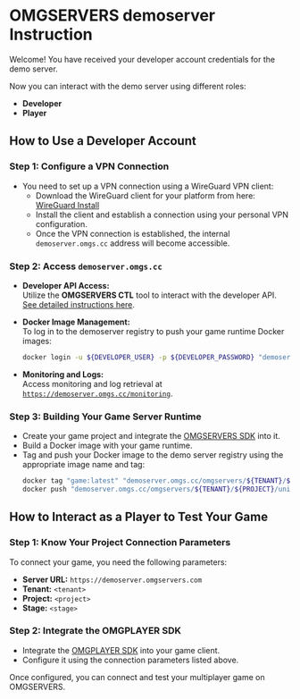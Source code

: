 # OMGSERVERS demoserver Instruction

Welcome! You have received your developer account credentials for the demo server.

Now you can interact with the demo server using different roles:

- **Developer**
- **Player**

## How to Use a Developer Account

### Step 1: Configure a VPN Connection

- You need to set up a VPN connection using a WireGuard VPN client:
    - Download the WireGuard client for your platform from here: [WireGuard Install](https://www.wireguard.com/install/)
    - Install the client and establish a connection using your personal VPN configuration.
    - Once the VPN connection is established, the internal `demoserver.omgs.cc` address will become accessible.

### Step 2: Access `demoserver.omgs.cc`

- **Developer API Access:**  
  Utilize the **OMGSERVERS CTL** tool to interact with the developer
  API. [See detailed instructions here](https://github.com/OMGSERVERS/omginstructions/blob/main/omgserversctl.md).

- **Docker Image Management:**  
  To log in to the demoserver registry to push your game runtime Docker images:
  ```bash
  docker login -u ${DEVELOPER_USER} -p ${DEVELOPER_PASSWORD} "demoserver.omgs.cc"
    ```

- **Monitoring and Logs:**  
  Access monitoring and log retrieval
  at [`https://demoserver.omgs.cc/monitoring`](https://demoserver.omgs.cc/monitoring).

### Step 3: Building Your Game Server Runtime

- Create your game project and integrate the [OMGSERVERS SDK](https://github.com/OMGSERVERS/omgdefold) into it.
- Build a Docker image with your game runtime.
- Tag and push your Docker image to the demo server registry using the appropriate image name and tag:
  ```bash
  docker tag "game:latest" "demoserver.omgs.cc/omgservers/${TENANT}/${PROJECT}/universal:${VERSION}"
  docker push "demoserver.omgs.cc/omgservers/${TENANT}/${PROJECT}/universal:${VERSION}"
  ```

## How to Interact as a Player to Test Your Game

### Step 1: Know Your Project Connection Parameters

To connect your game, you need the following parameters:

- **Server URL:** `https://demoserver.omgservers.com`
- **Tenant:** `<tenant>`
- **Project:** `<project>`
- **Stage:** `<stage>`

### Step 2: Integrate the OMGPLAYER SDK

- Integrate the [OMGPLAYER SDK](https://github.com/OMGSERVERS/omgdefold) into your game client.
- Configure it using the connection parameters listed above.

Once configured, you can connect and test your multiplayer game on OMGSERVERS.






